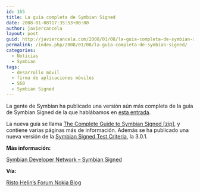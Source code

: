 ```yaml
---
id: 165
title: La guía completa de Symbian Signed
date: 2008-01-08T17:35:53+00:00
author: javiercancela
layout: post
guid: http://javiercancela.com/2008/01/08/la-guia-completa-de-symbian-signed/
permalink: /index.php/2008/01/08/la-guia-completa-de-symbian-signed/
categories:
  - Noticias
  - Symbian
tags:
  - desarrollo móvil
  - firma de aplicaciones móviles
  - S60
  - Symbian Signed
---
```

La gente de Symbian ha publicado una versión aún más completa de la guía de Symbian Signed de la que hablábamos en [esta entrada](http://javiercancela.com/2007/11/29/firma-de-aplicaciones-en-symbian-novedades-en-symbian-signed/ "novedades en Symbian Signed").

La nueva guía se llama [The Complete Guide to Symbian Signed [zip]](http://developer.symbian.com/main/downloads/files/TheCompleteGuideToSymbianSigned.zip "The Complete Guide to Symbian Signed"), y contiene varias páginas más de información. Además se ha publicado una nueva versión de la [Symbian Signed Test Criteria](http://developer.symbian.com/wiki/display/sign/Symbian+Signed+Test+Criteria "Symbian Signed Test Criteria"), la 3.0.1.

**Más información:**
  
 [Symbian Developer Network &#8211; Symbian Signed](http://developer.symbian.com/main/signed/ " Symbian Developer Network - Symbian Signed")

**Vía:**
  
[Risto Helin&#8217;s Forum Nokia Blog](http://blogs.forum.nokia.com/blog/risto-helins-forum-nokia-blog/browsing/2008/01/08/a-document-to-read "Risto Helin's Forum Nokia Blog")